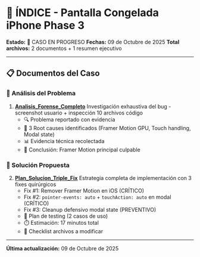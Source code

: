 # 📑 ÍNDICE - Pantalla Congelada iPhone Phase 3

**Estado:** 🔄 CASO EN PROGRESO
**Fechas:** 09 de Octubre de 2025
**Total archivos:** 2 documentos + 1 resumen ejecutivo

---

## 📋 Documentos del Caso

### 🔬 Análisis del Problema
1. **[Analisis_Forense_Completo](1_Analisis_Forense_Completo.md)**
   Investigación exhaustiva del bug - screenshot usuario + inspección 10 archivos código
   - 🔍 Problema reportado con evidencia
   - 🐛 3 Root causes identificados (Framer Motion GPU, Touch handling, Modal state)
   - 📊 Evidencia técnica recolectada
   - 🎯 Conclusión: Framer Motion principal culpable

### 🔧 Solución Propuesta
2. **[Plan_Solucion_Triple_Fix](2_Plan_Solucion_Triple_Fix.md)**
   Estrategia completa de implementación con 3 fixes quirúrgicos
   - Fix #1: Remover Framer Motion en iOS (CRÍTICO)
   - Fix #2: `pointer-events: auto` + `touchAction: auto` en modal (CRÍTICO)
   - Fix #3: Cleanup defensivo modal state (PREVENTIVO)
   - 🧪 Plan de testing (2 casos de uso)
   - ⏱️ Estimación: 17 minutos total
   - 📁 Checklist archivos a modificar

---

**Última actualización:** 09 de Octubre de 2025
